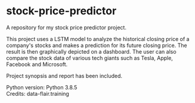 # stock-price-predictor
A repository for my stock price predictor project.

This project uses a LSTM model to analyze the historical closing price of a company's stocks and makes a prediction for its future closing price. 
The result is then graphically depicted on a dashboard.
The user can also compare the stock data of various tech giants such as Tesla, Apple, Facebook and Microsoft.

Project synopsis and report has been included.


Python version: Python 3.8.5  
Credits: data-flair.training

